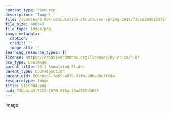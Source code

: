 ```yaml
---
content_type: resource
description: 'Image: '
file: /courses/6-004-computation-structures-spring-2017/73bceda39323f678815af8ad225d3655_Slide04.png
file_size: 496049
file_type: image/png
image_metadata:
  caption: ''
  credit: ''
  image-alt: ''
learning_resource_types: []
license: https://creativecommons.org/licenses/by-nc-sa/4.0/
ocw_type: OCWImage
parent_title: 20.1 Annotated Slides
parent_type: CourseSection
parent_uid: 866cbcd7-fe65-4979-53fa-90baa0c3f6da
resourcetype: Image
title: Slide04.png
uid: 73bceda3-9323-f678-815a-f8ad225d3655
---
```

Image: 